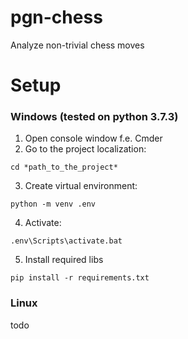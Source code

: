 # pgn-chess
Analyze non-trivial chess moves

# Setup

### Windows (tested on python 3.7.3)

1. Open console window f.e. Cmder
2. Go to the project localization:
```
cd *path_to_the_project*
``` 
3. Create virtual environment:
```
python -m venv .env
```
4. Activate:
```
.env\Scripts\activate.bat
```
5. Install required libs
```
pip install -r requirements.txt
```

### Linux

todo

